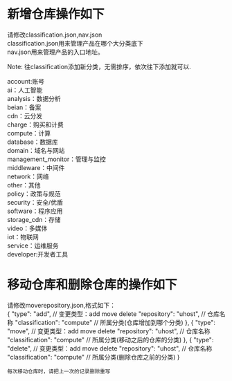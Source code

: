 # 新增仓库操作如下
请修改classification.json,nav.json<br/>
classification.json用来管理产品在哪个大分类底下<br/>nav.json用来管理产品的入口地址。<br/>

Note: 往classification添加新分类，无需排序，依次往下添加就可以.<br/>

account:账号<br/>
ai：人工智能<br/>
analysis：数据分析<br/>
beian：备案<br/>
cdn：云分发<br/>
charge：购买和计费<br/>
compute：计算<br/>
database：数据库<br/>
domain：域名与网站<br/>
management_monitor：管理与监控<br/>
middleware：中间件<br/>
network：网络<br/>
other：其他<br/>
policy：政策与规范<br/>
security：安全/优盾<br/>
software：程序应用<br/>
storage_cdn：存储<br/>
video：多媒体<br/>
iot：物联网<br/>
service：运维服务<br/>
developer:开发者工具<br/>


# 移动仓库和删除仓库的操作如下
请修改moverepository.json,格式如下：<br/>
{
    "type": "add", // 变更类型：add move delete
    "repository": "uhost", // 仓库名称
    "classification": "compute" // 所属分类(仓库增加到哪个分类)
},
{
    "type": "move", // 变更类型：add move delete
    "repository": "uhost", // 仓库名称
    "classification": "compute" // 所属分类(移动之后的仓库的分类)
},
{
    "type": "delete", // 变更类型：add move delete
    "repository": "uhost", // 仓库名称
    "classification": "compute" // 所属分类(删除仓库之前的分类)
}

    每次移动仓库时，请把上一次的记录删除重写

